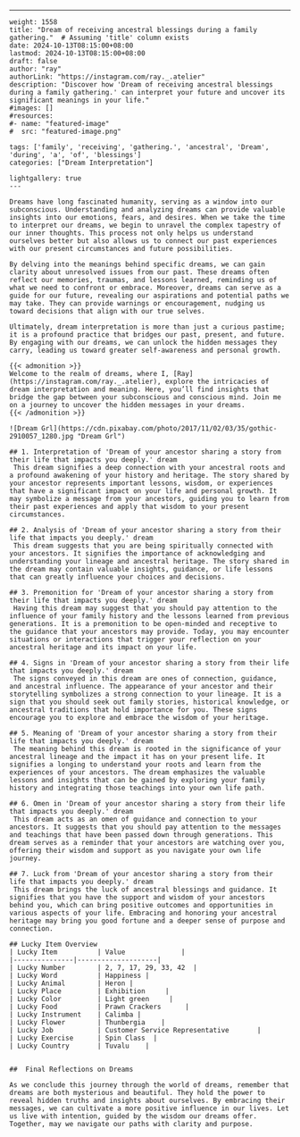 ---
    weight: 1558
    title: "Dream of receiving ancestral blessings during a family gathering."  # Assuming 'title' column exists
    date: 2024-10-13T08:15:00+08:00
    lastmod: 2024-10-13T08:15:00+08:00
    draft: false
    author: "ray"
    authorLink: "https://instagram.com/ray._.atelier"
    description: "Discover how 'Dream of receiving ancestral blessings during a family gathering.' can interpret your future and uncover its significant meanings in your life."
    #images: []
    #resources:
    #- name: "featured-image"
    #  src: "featured-image.png"
    
    tags: ['family', 'receiving', 'gathering.', 'ancestral', 'Dream', 'during', 'a', 'of', 'blessings']
    categories: ["Dream Interpretation"]
    
    lightgallery: true
    ---
    
    Dreams have long fascinated humanity, serving as a window into our subconscious. Understanding and analyzing dreams can provide valuable insights into our emotions, fears, and desires. When we take the time to interpret our dreams, we begin to unravel the complex tapestry of our inner thoughts. This process not only helps us understand ourselves better but also allows us to connect our past experiences with our present circumstances and future possibilities.
    
    By delving into the meanings behind specific dreams, we can gain clarity about unresolved issues from our past. These dreams often reflect our memories, traumas, and lessons learned, reminding us of what we need to confront or embrace. Moreover, dreams can serve as a guide for our future, revealing our aspirations and potential paths we may take. They can provide warnings or encouragement, nudging us toward decisions that align with our true selves.
    
    Ultimately, dream interpretation is more than just a curious pastime; it is a profound practice that bridges our past, present, and future. By engaging with our dreams, we can unlock the hidden messages they carry, leading us toward greater self-awareness and personal growth.
    
    {{< admonition >}}
    Welcome to the realm of dreams, where I, [Ray](https://instagram.com/ray._.atelier), explore the intricacies of dream interpretation and meaning. Here, you’ll find insights that bridge the gap between your subconscious and conscious mind. Join me on a journey to uncover the hidden messages in your dreams.
    {{< /admonition >}}
    
    ![Dream Grl](https://cdn.pixabay.com/photo/2017/11/02/03/35/gothic-2910057_1280.jpg "Dream Grl")
    
    ## 1. Interpretation of 'Dream of your ancestor sharing a story from their life that impacts you deeply.' dream
     This dream signifies a deep connection with your ancestral roots and a profound awakening of your history and heritage. The story shared by your ancestor represents important lessons, wisdom, or experiences that have a significant impact on your life and personal growth. It may symbolize a message from your ancestors, guiding you to learn from their past experiences and apply that wisdom to your present circumstances.
    
    ## 2. Analysis of 'Dream of your ancestor sharing a story from their life that impacts you deeply.' dream
     This dream suggests that you are being spiritually connected with your ancestors. It signifies the importance of acknowledging and understanding your lineage and ancestral heritage. The story shared in the dream may contain valuable insights, guidance, or life lessons that can greatly influence your choices and decisions.
    
    ## 3. Premonition for 'Dream of your ancestor sharing a story from their life that impacts you deeply.' dream
     Having this dream may suggest that you should pay attention to the influence of your family history and the lessons learned from previous generations. It is a premonition to be open-minded and receptive to the guidance that your ancestors may provide. Today, you may encounter situations or interactions that trigger your reflection on your ancestral heritage and its impact on your life.
    
    ## 4. Signs in 'Dream of your ancestor sharing a story from their life that impacts you deeply.' dream
     The signs conveyed in this dream are ones of connection, guidance, and ancestral influence. The appearance of your ancestor and their storytelling symbolizes a strong connection to your lineage. It is a sign that you should seek out family stories, historical knowledge, or ancestral traditions that hold importance for you. These signs encourage you to explore and embrace the wisdom of your heritage.
    
    ## 5. Meaning of 'Dream of your ancestor sharing a story from their life that impacts you deeply.' dream
     The meaning behind this dream is rooted in the significance of your ancestral lineage and the impact it has on your present life. It signifies a longing to understand your roots and learn from the experiences of your ancestors. The dream emphasizes the valuable lessons and insights that can be gained by exploring your family history and integrating those teachings into your own life path.
    
    ## 6. Omen in 'Dream of your ancestor sharing a story from their life that impacts you deeply.' dream
     This dream acts as an omen of guidance and connection to your ancestors. It suggests that you should pay attention to the messages and teachings that have been passed down through generations. This dream serves as a reminder that your ancestors are watching over you, offering their wisdom and support as you navigate your own life journey.
    
    ## 7. Luck from 'Dream of your ancestor sharing a story from their life that impacts you deeply.' dream
     This dream brings the luck of ancestral blessings and guidance. It signifies that you have the support and wisdom of your ancestors behind you, which can bring positive outcomes and opportunities in various aspects of your life. Embracing and honoring your ancestral heritage may bring you good fortune and a deeper sense of purpose and connection.
    
    ## Lucky Item Overview
    | Lucky Item          | Value              |
    |---------------|--------------------|
    | Lucky Number        | 2, 7, 17, 29, 33, 42  |
    | Lucky Word          | Happiness |
    | Lucky Animal        | Heron |
    | Lucky Place         | Exhibition     |
    | Lucky Color         | Light green     |
    | Lucky Food          | Prawn Crackers      |
    | Lucky Instrument    | Calimba |
    | Lucky Flower        | Thunbergia    |
    | Lucky Job           | Customer Service Representative       |
    | Lucky Exercise      | Spin Class  |
    | Lucky Country       | Tuvalu    |
    
    
    ##  Final Reflections on Dreams
    
    As we conclude this journey through the world of dreams, remember that dreams are both mysterious and beautiful. They hold the power to reveal hidden truths and insights about ourselves. By embracing their messages, we can cultivate a more positive influence in our lives. Let us live with intention, guided by the wisdom our dreams offer. Together, may we navigate our paths with clarity and purpose.
    